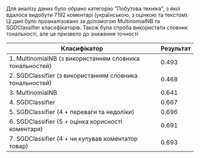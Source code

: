 Для аналізу даних було обрано категорію "Побутова техніка", з якої вдалося видобути 7192 коментарі (українською, з оцінкою та текстом).
Ці дані було проаналізовано за допомогою MultinomialNB та SGDClassifier класифікаторів. Також була спроба використати словник тональності, але це призвело до зниження точності

| Класифікатор                                             | Результат |
|----------------------------------------------------------|-----------|
| 1. MultinomialNB (з використанням словника тональностей) | 0.493     |
| 2. SGDClassifier (з використанням словника тональностей) | 0.468     |
| 3. MultinomialNB                                         | 0.641     |
| 4. SGDClassifier                                         | 0.667     |
| 5. SGDClassifier (4 + переваги та недоліки)              | 0.696     |
| 6. SGDClassifier (5 + оцінка корисності коментаря)       | 0.691     |
| 7. SGDClassifier (4 + чи купував коментатор товар)       | 0.693     |

